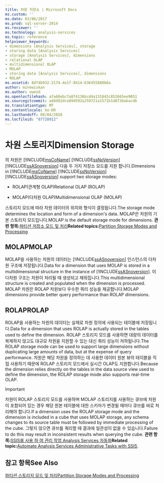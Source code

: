 ```yaml
---
title: 차원 저장소 | Microsoft Docs
ms.custom: ''
ms.date: 03/06/2017
ms.prod: sql-server-2014
ms.reviewer: ''
ms.technology: analysis-services
ms.topic: reference
helpviewer_keywords:
- dimensions [Analysis Services], storage
- storing data [Analysis Services]
- storage [Analysis Services], dimensions
- relational OLAP
- multidimensional OLAP
- MOLAP
- storing data [Analysis Services], dimensions
- ROLAP
ms.assetid: 8d74b932-2174-4e1f-8414-636455880b6a
author: minewiskan
ms.author: owend
ms.openlocfilehash: afa68ebcfa8f4136bcd4a131842c852665ee9851
ms.sourcegitcommit: ad4d92dce894592a259721a1571b1d8736abacdb
ms.translationtype: MT
ms.contentlocale: ko-KR
ms.lasthandoff: 08/04/2020
ms.locfileid: "87728912"
---
```

# <a name="dimension-storage"></a><span data-ttu-id="93a1c-102">차원 스토리지</span><span class="sxs-lookup"><span data-stu-id="93a1c-102">Dimension Storage</span></span>
  <span data-ttu-id="93a1c-103">의 차원은 [!INCLUDE[msCoName](../../includes/msconame-md.md)] [!INCLUDE[ssNoVersion](../../includes/ssnoversion-md.md)] [!INCLUDE[ssASnoversion](../../includes/ssasnoversion-md.md)] 다음 두 가지 저장소 모드를 지원 합니다.</span><span class="sxs-lookup"><span data-stu-id="93a1c-103">Dimensions in [!INCLUDE[msCoName](../../includes/msconame-md.md)] [!INCLUDE[ssNoVersion](../../includes/ssnoversion-md.md)] [!INCLUDE[ssASnoversion](../../includes/ssasnoversion-md.md)] support two storage modes:</span></span>  
  
-   <span data-ttu-id="93a1c-104">ROLAP(관계형 OLAP)</span><span class="sxs-lookup"><span data-stu-id="93a1c-104">Relational OLAP (ROLAP)</span></span>  
  
-   <span data-ttu-id="93a1c-105">MOLAP(다차원 OLAP)</span><span class="sxs-lookup"><span data-stu-id="93a1c-105">Multidimensional OLAP (MOLAP)</span></span>  
  
 <span data-ttu-id="93a1c-106">스토리지 모드에 따라 차원 데이터의 위치와 형식이 결정됩니다.</span><span class="sxs-lookup"><span data-stu-id="93a1c-106">The storage mode determines the location and form of a dimension's data.</span></span> <span data-ttu-id="93a1c-107">MOLAP은 차원의 기본 스토리지 모드입니다.</span><span class="sxs-lookup"><span data-stu-id="93a1c-107">MOLAP is the default storage mode for dimensions.</span></span> <span data-ttu-id="93a1c-108">**관련 항목:**[파티션 저장소 모드 및 처리](../multidimensional-models-olap-logical-cube-objects/partitions-partition-storage-modes-and-processing.md)</span><span class="sxs-lookup"><span data-stu-id="93a1c-108">**Related topics:**[Partition Storage Modes and Processing](../multidimensional-models-olap-logical-cube-objects/partitions-partition-storage-modes-and-processing.md)</span></span>  
  
## <a name="molap"></a><span data-ttu-id="93a1c-109">MOLAP</span><span class="sxs-lookup"><span data-stu-id="93a1c-109">MOLAP</span></span>  
 <span data-ttu-id="93a1c-110">MOLAP을 사용하는 차원의 데이터는 [!INCLUDE[ssASnoversion](../../includes/ssasnoversion-md.md)] 인스턴스의 다차원 구조에 저장됩니다.</span><span class="sxs-lookup"><span data-stu-id="93a1c-110">Data for a dimension that uses MOLAP is stored in a multidimensional structure in the instance of [!INCLUDE[ssASnoversion](../../includes/ssasnoversion-md.md)].</span></span> <span data-ttu-id="93a1c-111">이 다차원 구조는 차원이 처리될 때 생성되고 채워집니다.</span><span class="sxs-lookup"><span data-stu-id="93a1c-111">This multidimensional structure is created and populated when the dimension is processed.</span></span> <span data-ttu-id="93a1c-112">MOLAP 차원은 ROLAP 차원보다 우수한 쿼리 성능을 제공합니다.</span><span class="sxs-lookup"><span data-stu-id="93a1c-112">MOLAP dimensions provide better query performance than ROLAP dimensions.</span></span>  
  
## <a name="rolap"></a><span data-ttu-id="93a1c-113">ROLAP</span><span class="sxs-lookup"><span data-stu-id="93a1c-113">ROLAP</span></span>  
 <span data-ttu-id="93a1c-114">ROLAP을 사용하는 차원의 데이터는 실제로 차원 정의에 사용되는 테이블에 저장됩니다.</span><span class="sxs-lookup"><span data-stu-id="93a1c-114">Data for a dimension that uses ROLAP is actually stored in the tables used to define the dimension.</span></span> <span data-ttu-id="93a1c-115">ROLAP 스토리지 모드를 사용하면 대량의 데이터를 복제하지 않고도 대규모 차원을 지원할 수 있는 대신 쿼리 성능이 저하됩니다.</span><span class="sxs-lookup"><span data-stu-id="93a1c-115">The ROLAP storage mode can be used to support large dimensions without duplicating large amounts of data, but at the expense of query performance.</span></span> <span data-ttu-id="93a1c-116">차원은 해당 차원을 정의하는 데 사용한 데이터 원본 뷰의 테이블을 직접 사용하기 때문에 ROLAP 스토리지 모드에서 실시간 OLAP도 지원합니다.</span><span class="sxs-lookup"><span data-stu-id="93a1c-116">Because the dimension relies directly on the tables in the data source view used to define the dimension, the ROLAP storage mode also supports real-time OLAP.</span></span>  
  
> [!IMPORTANT]  
>  <span data-ttu-id="93a1c-117">차원이 ROLAP 스토리지 모드를 사용하며 MOLAP 스토리지를 사용하는 큐브에 차원이 포함되어 있는 경우 해당 원본 테이블에 대한 스키마가 변경될 때마다 큐브를 바로 처리해야 합니다.</span><span class="sxs-lookup"><span data-stu-id="93a1c-117">If a dimension uses the ROLAP storage mode and the dimension is included in a cube that uses MOLAP storage, any schema changes to its source table must be followed by immediate processing of the cube.</span></span> <span data-ttu-id="93a1c-118">그렇지 않으면 큐브를 쿼리할 때 결과에 일관성이 없을 수 있습니다.</span><span class="sxs-lookup"><span data-stu-id="93a1c-118">Failure to do this may result in inconsistent results when querying the cube.</span></span> <span data-ttu-id="93a1c-119">**관련 항목:**[SSIS를 사용 하 여 관리 작업 Analysis Services 자동화](../instances/automate-analysis-services-administrative-tasks-with-ssis.md)</span><span class="sxs-lookup"><span data-stu-id="93a1c-119">**Related topic:**[Automate Analysis Services Administrative Tasks with SSIS](../instances/automate-analysis-services-administrative-tasks-with-ssis.md).</span></span>  
  
## <a name="see-also"></a><span data-ttu-id="93a1c-120">참고 항목</span><span class="sxs-lookup"><span data-stu-id="93a1c-120">See Also</span></span>  
 [<span data-ttu-id="93a1c-121">파티션 스토리지 모드 및 처리</span><span class="sxs-lookup"><span data-stu-id="93a1c-121">Partition Storage Modes and Processing</span></span>](../multidimensional-models-olap-logical-cube-objects/partitions-partition-storage-modes-and-processing.md)  
  
  
